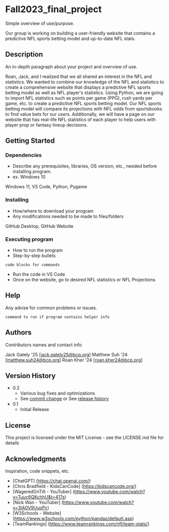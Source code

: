 # Fall2023_final_project

Simple overview of use/purpose.

Our group is working on building a user-friendly website that contains a predictive NFL sports betting model and up-to-date NFL stats.

## Description

An in-depth paragraph about your project and overview of use.

Roan, Jack, and I realized that we all shared an interest in the NFL and statistics. We wanted to combine our knowledge of the NFL and statistics to create a comprehensive website that displays a predictive NFL sports betting model as well as NFL player's statistics. Using Python, we are going to import NFL statistics such as points per game (PPG), rush yards per game, etc. to create a predictive NFL sports betting model. Our NFL sports betting model will compare its projections with NFL odds from sportsbooks to find value bets for our users. Additionally, we will have a page on our website that has real-life NFL statistics of each player to help users with player prop or fantasy lineup decisions.

## Getting Started

### Dependencies

* Describe any prerequisites, libraries, OS version, etc., needed before installing program.
* ex. Windows 10

Windows 11, VS Code, Python, Pygame

### Installing

* How/where to download your program
* Any modifications needed to be made to files/folders

GitHub Desktop, GitHub Website

### Executing program

* How to run the program
* Step-by-step bullets
```
code blocks for commands
```
* Run the code in VS Code
* Once on the website, go to desired NFL statistics or NFL Projections


## Help

Any advise for common problems or issues.
```
command to run if program contains helper info
```


## Authors

Contributors names and contact info

Jack Gately '25 [jack.gately25@bcp.org]
Matthew Suh '24 [matthew.suh24@bcp.org]
Roan Kher '24 [roan.kher24@bcp.org]


## Version History

* 0.2
    * Various bug fixes and optimizations
    * See [commit change]() or See [release history]()
* 0.1
    * Initial Release

## License

This project is licensed under the MIT License - see the LICENSE.md file for details

## Acknowledgments

Inspiration, code snippets, etc.
* [ChatGPT] (https://chat.openai.com/)
* [Chris Bradfield - KidsCanCode] (https://kidscancode.org/)
* [WageredOnTilt - YouTuber] (https://www.youtube.com/watch?v=Tuuc6QKchhU&t=417s)
* [Nick Wan - YouTuber] (https://www.youtube.com/watch?v=3IA0V9UuoPc)
* [W3Schools - Website] (https://www.w3schools.com/python/pandas/default.asp)
* [TeamRankings] (https://www.teamrankings.com/nfl/team-stats/)
